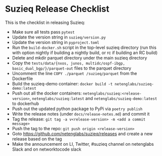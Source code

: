 # Suzieq Release Checklist

This is the checklist in releasing Suzieq:

- Make sure all tests pass ```pytest```
- Update the version string in `suzieq/version.py`
- Update the version string in `pyproject.toml`
- Run the `build-docker.sh` script in the top-level suzieq directory (run this with option nightly if building a nightly build, or rc if building an RC build)
- Delete and mkdir parquet directory under the main suzieq directory
- Copy the `tests/data/{nxos, junos, multidc/ospf-ibgp, basic_dual_bgp/}/parquet-out` files to the parquet directory
- Uncomment the line ```COPY ./parquet /suzieq/parquet``` from the Dockerfile
- Build the suzieq-demo container: ```docker build -t netenglabs/suzieq-demo:latest```
- Push out all the docker containers: `netenglabs/suzieq:<release-version>`, `netenglabs/suzieq:latest` and `netenglabs/suzieq-demo:latest` to dockerhub
- Push out the updated python package to PyPi via ```poetry publish```
- Write the release notes (under `docs/release-notes.md`) and commit it
- Tag the release: ```git tag -a v<release-version> -m <add a commit message>```
- Push the tag to the repo: ```git push origin <release-version>```
- Goto https://github.com/netenglabs/suzieq/releases and create a new release based on the tag
- Make the announcement on LI, Twitter, #suzieq channel on netenglabs Slack and on networktocode slack
